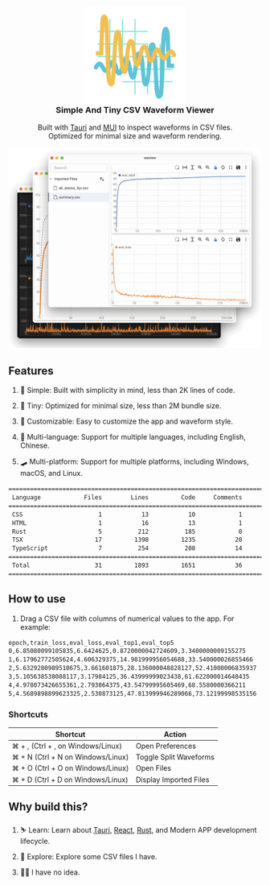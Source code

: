 <!-- @format -->

<div>
  <p align="center">
    <img width="200px" style="margin-top:-10px;margin-bottom:-30px" alt="WaView Logo" src="public/waview.svg">
  </p>
  <h3 align="center">
    Simple And Tiny CSV Waveform Viewer
  </h3>
  <p align="center">
    Built with <a href="https://tauri.app">Tauri</a> and <a href="https://mui.com">MUI</a> to inspect waveforms in CSV files. <br />
    Optimized for minimal size and waveform rendering. 
  </p>
  <img src="docs/static/screen.png" alt="waview-screen" />
</div>

## Features

1. 🦥 Simple: Built with simplicity in mind, less than 2K lines of code.

2. 🐜 Tiny: Optimized for minimal size, less than 2M bundle size.

3. 🥷 Customizable: Easy to customize the app and waveform style.

4. 🗿 Multi-language: Support for multiple languages, including English, Chinese.

5. 🛹 Multi-platform: Support for multiple platforms, including Windows, macOS, and Linux.

```bash
===============================================================================
 Language            Files        Lines         Code     Comments       Blanks
===============================================================================
 CSS                     1           13           10            1            2
 HTML                    1           16           13            1            2
 Rust                    5          212          185            0           27
 TSX                    17         1398         1235           20          143
 TypeScript              7          254          208           14           32
===============================================================================
 Total                  31         1893         1651           36          206
===============================================================================
```

## How to use

1. Drag a CSV file with columns of numerical values to the app. For example:

```bash
epoch,train_loss,eval_loss,eval_top1,eval_top5
0,6.85080099105835,6.6424625,0.8720000042724609,3.3400000009155275
1,6.17962772505624,4.606329375,14.981999956054688,33.540000026855466
2,5.6329280989510675,3.661601875,28.136000048828127,52.41000006835937
3,5.105638538088117,3.17984125,36.43999999023438,61.622000014648435
4,4.978073426655361,2.793064375,43.54799995605469,68.5580000366211
5,4.5689898899623325,2.530873125,47.813999946289066,73.12199998535156
```

### Shortcuts

| Shortcut                          | Action                 |
| --------------------------------- | ---------------------- |
| ⌘ + , (Ctrl + , on Windows/Linux) | Open Preferences       |
| ⌘ + N (Ctrl + N on Windows/Linux) | Toggle Split Waveforms |
| ⌘ + O (Ctrl + O on Windows/Linux) | Open Files             |
| ⌘ + D (Ctrl + D on Windows/Linux) | Display Imported Files |

## Why build this?

1. ⛷️ Learn: Learn about [Tauri](https://tauri.app), [React](https://react.dev), [Rust](https://www.rust-lang.org), and Modern APP development lifecycle.

2. 🔭 Explore: Explore some CSV files I have.

3. 🤷‍♂️ I have no idea.
